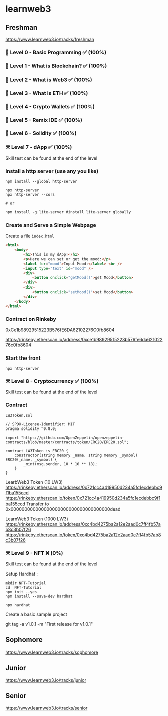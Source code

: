 # learnweb3

## Freshman
https://www.learnweb3.io/tracks/freshman

### 🔗 Level 0 - Basic Programming ✅ (100%)

### 🔗 Level 1 - What is Blockchain? ✅ (100%)

### 🔗 Level 2 - What is Web3 ✅ (100%)

### 🔗 Level 3 - What is ETH ✅ (100%)

### 🔗 Level 4 - Crypto Wallets ✅ (100%)

### 🔗 Level 5 - Remix IDE ✅ (100%)

### 🔗 Level 6 - Solidity ✅ (100%)

### ⚒️ Level 7 - dApp ✅ (100%)
Skill test can be found at the end of the level

### Install a http server (use any you like)
```shell
npm install --global http-server

npx http-server
npx http-server --cors

# or

npm install -g lite-server #install lite-server globally
```

### Create and Serve a Simple Webpage

Create a file `index.html`

```html
<html>
    <body>
        <h1>This is my dApp!</h1>
        <p>Here we can set or get the mood:</p>
        <label for="mood">Input Mood:</label> <br />
        <input type="text" id="mood" />
        <div>
            <button onclick="getMood()">get Mood</button>
        </div>
        <div>
            <button onclick="setMood()">set Mood</button>
        </div>
    </body>
</html>
```

### Contract on Rinkeby
0xCe1b98929515223B576fE6DA62102276C0fb8604

https://rinkeby.etherscan.io/address/0xce1b98929515223b576fe6da62102276c0fb8604

### Start the front
```
npx http-server
```

### ⚒️ Level 8 - Cryptocurrency ✅ (100%)
Skill test can be found at the end of the level

### Contract
`LW3Token.sol`

```sol
// SPDX-License-Identifier: MIT
pragma solidity ^0.8.0;

import "https://github.com/OpenZeppelin/openzeppelin-contracts/blob/master/contracts/token/ERC20/ERC20.sol";

contract LW3Token is ERC20 {
    constructor(string memory _name, string memory _symbol) ERC20(_name, _symbol) {
        _mint(msg.sender, 10 * 10 ** 18);
    }
}
```

LearbWeb3 Token (10 LW3)
https://rinkeby.etherscan.io/address/0x721cc4a419950d234a5fc1ecdebbc9f1ba155ccd
https://rinkeby.etherscan.io/token/0x721cc4a419950d234a5fc1ecdebbc9f1ba155ccd
Transfer to 0x000000000000000000000000000000000000dead

LearnWeb3 Token (1000 LW3)
https://rinkeby.etherscan.io/address/0xc4bd4275ba2a12e2aad0c7ff4fb57ab8c3b07f26
https://rinkeby.etherscan.io/token/0xc4bd4275ba2a12e2aad0c7ff4fb57ab8c3b07f26

### ⚒️ Level 9 - NFT ❌ (0%)
Skill test can be found at the end of the level

Setup Hardhat :
```shell
mkdir NFT-Tutorial
cd  NFT-Tutorial
npm init --yes
npm install --save-dev hardhat

npx hardhat
```

Create a basic sample project

git tag -a v1.0.1 -m "First release for v1.0.1"

## Sophomore
https://www.learnweb3.io/tracks/sophomore

## Junior
https://www.learnweb3.io/tracks/junior

## Senior
https://www.learnweb3.io/tracks/senior
